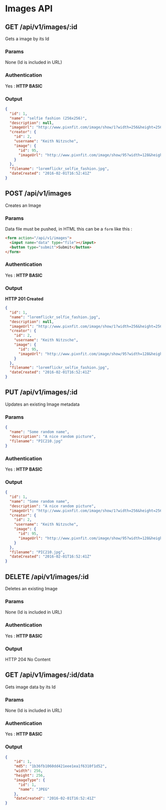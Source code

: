 # Images API

<a name="show"></a>
## GET /api/v1/images/:id
Gets a image by its Id
### Params
None (Id is included in URL)
### Authentication
Yes : **HTTP BASIC**
### Output
```json
{
  "id": 1,
  "name": "selfie fashion (256x256)",
  "description": null,
  "imageUrl": "http://www.pixnfit.com/image/show/1?width=256&height=256",
  "creator": {
    "id": 2,
    "username": "Keith Nitzsche",
    "image": {
      "id": 95,
      "imageUrl": "http://www.pixnfit.com/image/show/95?width=128&height=128"
    }
  },
  "filename": "loremflickr_selfie_fashion.jpg",
  "dateCreated": "2016-02-01T16:52:41Z"
}
```

<a name="save"></a>
## POST /api/v1/images
Creates an Image
### Params
Data file must be pushed, in HTML this can be a <code>form</code> like this :
```HTML
<form action="/api/v1/images">
  <input name="data" type="file"></input>
  <button type="submit">Submit</button>
</form>
```
### Authentication
Yes : **HTTP BASIC**
### Output
**HTTP 201 Created**
```json
{
  "id": 1,
  "name": "loremflickr_selfie_fashion.jpg",
  "description": null,
  "imageUrl": "http://www.pixnfit.com/image/show/1?width=256&height=256",
  "creator": {
    "id": 2,
    "username": "Keith Nitzsche",
    "image": {
      "id": 95,
      "imageUrl": "http://www.pixnfit.com/image/show/95?width=128&height=128"
    }
  },
  "filename": "loremflickr_selfie_fashion.jpg",
  "dateCreated": "2016-02-01T16:52:41Z"
}
```

<a name="update"></a>
## PUT /api/v1/images/:id
Updates an existing Image metadata
### Params
```json
{
  "name": "Some random name",
  "description": "A nice random picture",
  "filename": "PIC210.jpg"
}
```
### Authentication
Yes : **HTTP BASIC**
### Output
```json
{
  "id": 1,
  "name": "Some random name",
  "description": "A nice random picture",
  "imageUrl": "http://www.pixnfit.com/image/show/1?width=256&height=256",
  "creator": {
    "id": 2,
    "username": "Keith Nitzsche",
    "image": {
      "id": 95,
      "imageUrl": "http://www.pixnfit.com/image/show/95?width=128&height=128"
    }
  },
  "filename": "PIC210.jpg",
  "dateCreated": "2016-02-01T16:52:41Z"
}
```

<a name="delete"></a>
## DELETE /api/v1/images/:id
Deletes an existing Image
### Params
None (Id is included in URL)
### Authentication
Yes : **HTTP BASIC**
### Output
HTTP 204 No Content

<a name="data"></a>
## GET /api/v1/images/:id/data
Gets image data by its Id
### Params
None (Id is included in URL)
### Authentication
Yes : **HTTP BASIC**
### Output
```json
{
    "id": 1,
    "md5": "1b36fb1060dd421eee1ea1f6310f1d52",
    "width": 256,
    "height": 256,
    "imageType": {
      "id": 1,
      "name": "JPEG"
    },
    "dateCreated": "2016-02-01T16:52:41Z"
}
```
